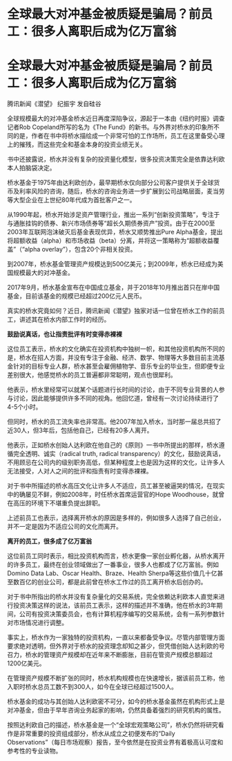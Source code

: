 # 全球最大对冲基金被质疑是骗局？前员工：很多人离职后成为亿万富翁

# 全球最大对冲基金被质疑是骗局？前员工：很多人离职后成为亿万富翁

腾讯新闻《潜望》 纪振宇 发自硅谷

全球规模最大的对冲基金桥水近日再度深陷争议，源起于一本由《纽约时报》调查记者Rob Copeland所写的名为《The
Fund》的新书。与外界对桥水的印象所不同的是，作者在书中将桥水描绘成一个非常可怕的工作场所，员工在这里备受心理上的摧残，而这些完全和基金本身的投资业绩无关。

书中还披露说，桥水并没有复杂的投资量化模型，很多投资决策完全是依靠达利欧本人拍脑袋决定。

桥水基金于1975年由达利欧创办，最早期桥水仅向部分公司客户提供关于全球货币及利率风险的咨询，随后，桥水的咨询业务进一步扩展到公司战略层面，麦当劳等大型企业在上世纪80年代成为首批客户之一。

从1990年起，桥水开始涉足资产管理行业，推出一系列“创新投资策略”，专注于与通胀挂钩的债券、新兴市场债券等“超长久期债券资产”投资。由于在2000至2003年互联网泡沫破灭后基金表现优异，桥水又顺势推出Pure
Alpha基金，提出将超额收益（alpha）和市场收益（beta）分离，并将这一策略称为“超额收益覆盖”（“alpha
overlay”），包含20个非相关投资。

到2007年，桥水基金管理资产规模达到500亿美元；到2009年，桥水已经成为美国规模最大的对冲基金。

2017年9月，桥水基金宣布在中国成立基金，并于2018年10月推出首只在岸中国基金，目前该基金的规模已经超过200亿元人民币。

真实的桥水究竟如何？近日，腾讯新闻《潜望》独家对话一位曾在桥水工作的前员工，讲述其在桥水内部工作时的经历。

**鼓励说真话，也让指责批评有时变得赤裸裸**

这位员工表示，桥水的文化确实在投资机构中独树一帜，和其他投资机构所不同的是，桥水在招人方面，并没有专注于金融、经济、数学、物理等大多数目前主流基金针对的目标专业人群，桥水甚至会雇佣植物学、音乐专业的毕业生，但即便专业差别很大，他感觉桥水的员工普遍都非常聪明，观点也很犀利。

他表示，桥水里经常可以就某个话题进行长时间的讨论，由于不同专业背景的人参与讨论，因此能够提供许多不同的视角。他回忆道，曾经有一次讨论持续进行了4-5个小时。

但同时，桥水的员工流失率也非常高。他2007年加入桥水，当时那一届总共招了近30人，但3年后，包括他自己，已经有20多人离开。

他表示，正如桥水创始人达利欧在他自己的《原则》一书中所提出的那样，桥水遵循完全透明、诚实（radical truth, radical
transparency）的文化，鼓励说真话，不用顾忌在公司内的级别职务高低，但某种程度上也是因为这样的文化，让许多人无法接受，人对人之间的批评和指责有时变得赤裸裸。

对于书中所描述的桥水高压文化让许多人不适应，员工甚至被逼哭的情况，在现实中的确屡见不鲜，例如2008年，时任桥水首席运营官的Hope
Woodhouse，就曾在高压的环境下不堪重负提出辞职。

上述前员工也表示，选择离开桥水的原因是多样的，例如很多人选择了自己创业，并不一定是因为不适应公司的文化而离开。

**离开的员工，很多成了亿万富翁**

这位前员工同时表示，相比投资机构而言，桥水更像一家创业孵化器，从桥水离开的许多员工，最终在创业领域做出了一番事业，很多人也都成了亿万富翁。例如Domino
Data Lab、Oscar Health、Braze、Health
Sherpa等这些价值几十亿甚至数百亿的创业公司，都是此前曾在桥水工作过的员工离开桥水后创办的。

对于书中所指出的桥水并没有复杂量化的交易系统，完全依赖达利欧本人直觉来进行投资决策这样的说法，该前员工表示，这样的描述并不准确，他在桥水的3年期间，公司有投资决策委员会，也有计算机程序编写的交易系统，会有一系列参数针对市场情况进行调整。

事实上，桥水作为一家独特的投资机构，一直以来都备受争议。尽管内部管理方面要求绝对透明，但外界对于桥水的投资理念却知之甚少，但凭借创始人达利欧的号召力，桥水的管理资产规模却在近年来不断膨胀，目前在管资产规模总额超过1200亿美元。

在管理资产规模不断扩张的同时，桥水机构规模也在快速增长，据该前员工称，他入职时桥水总员工数不到300人，如今在全球已经超过1500人。

桥水基金的成功与其创始人达利欧密不可分，如今的桥水基金虽然在机构形式上是对冲基金，但由于早年咨询业务起家的影响，仍然具备着强烈的研究机构的属性。

按照达利欧自己的描述，桥水基金是一个“全球宏观策略公司”，桥水仍然将研究看作是非常重要的投资组成部分，桥水从成立之初便发布的“Daily
Observations”（每日市场观察）报告，至今依然是在投资业界有着极高认可度和参考性的专业读物。

